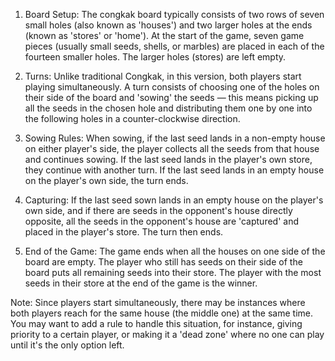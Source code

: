 
1. Board Setup: The congkak board typically consists of two rows of seven small holes (also known as 'houses') and two larger holes at the ends (known as 'stores' or 'home'). At the start of the game, seven game pieces (usually small seeds, shells, or marbles) are placed in each of the fourteen smaller holes. The larger holes (stores) are left empty.

2. Turns: Unlike traditional Congkak, in this version, both players start playing simultaneously. A turn consists of choosing one of the holes on their side of the board and 'sowing' the seeds — this means picking up all the seeds in the chosen hole and distributing them one by one into the following holes in a counter-clockwise direction.

3. Sowing Rules: When sowing, if the last seed lands in a non-empty house on either player's side, the player collects all the seeds from that house and continues sowing. If the last seed lands in the player's own store, they continue with another turn. If the last seed lands in an empty house on the player's own side, the turn ends. 

4. Capturing: If the last seed sown lands in an empty house on the player's own side, and if there are seeds in the opponent's house directly opposite, all the seeds in the opponent's house are 'captured' and placed in the player's store. The turn then ends.

5. End of the Game: The game ends when all the houses on one side of the board are empty. The player who still has seeds on their side of the board puts all remaining seeds into their store. The player with the most seeds in their store at the end of the game is the winner.

Note: Since players start simultaneously, there may be instances where both players reach for the same house (the middle one) at the same time. You may want to add a rule to handle this situation, for instance, giving priority to a certain player, or making it a 'dead zone' where no one can play until it's the only option left.
